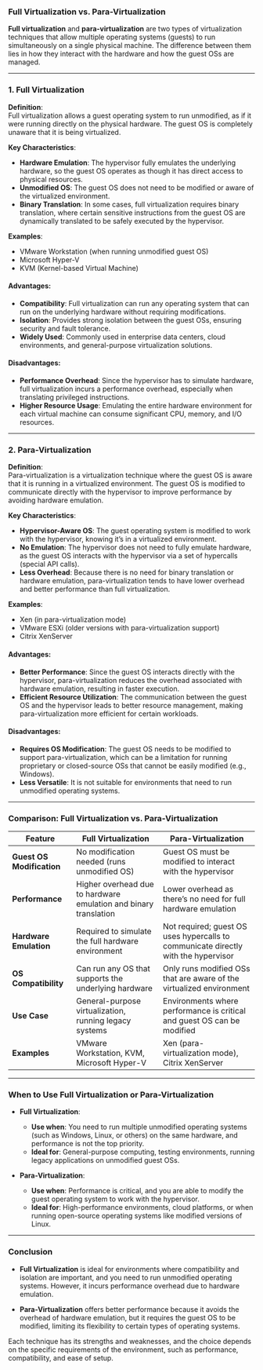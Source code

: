 ### **Full Virtualization vs. Para-Virtualization**

**Full virtualization** and **para-virtualization** are two types of virtualization techniques that allow multiple operating systems (guests) to run simultaneously on a single physical machine. The difference between them lies in how they interact with the hardware and how the guest OSs are managed. 

---

### **1. Full Virtualization**

**Definition**:  
Full virtualization allows a guest operating system to run unmodified, as if it were running directly on the physical hardware. The guest OS is completely unaware that it is being virtualized.

**Key Characteristics**:
- **Hardware Emulation**: The hypervisor fully emulates the underlying hardware, so the guest OS operates as though it has direct access to physical resources.
- **Unmodified OS**: The guest OS does not need to be modified or aware of the virtualized environment.
- **Binary Translation**: In some cases, full virtualization requires binary translation, where certain sensitive instructions from the guest OS are dynamically translated to be safely executed by the hypervisor.
  
**Examples**:
- VMware Workstation (when running unmodified guest OS)
- Microsoft Hyper-V
- KVM (Kernel-based Virtual Machine)
  
#### **Advantages**:
- **Compatibility**: Full virtualization can run any operating system that can run on the underlying hardware without requiring modifications.
- **Isolation**: Provides strong isolation between the guest OSs, ensuring security and fault tolerance.
- **Widely Used**: Commonly used in enterprise data centers, cloud environments, and general-purpose virtualization solutions.

#### **Disadvantages**:
- **Performance Overhead**: Since the hypervisor has to simulate hardware, full virtualization incurs a performance overhead, especially when translating privileged instructions.
- **Higher Resource Usage**: Emulating the entire hardware environment for each virtual machine can consume significant CPU, memory, and I/O resources.

---

### **2. Para-Virtualization**

**Definition**:  
Para-virtualization is a virtualization technique where the guest OS is aware that it is running in a virtualized environment. The guest OS is modified to communicate directly with the hypervisor to improve performance by avoiding hardware emulation.

**Key Characteristics**:
- **Hypervisor-Aware OS**: The guest operating system is modified to work with the hypervisor, knowing it’s in a virtualized environment.
- **No Emulation**: The hypervisor does not need to fully emulate hardware, as the guest OS interacts with the hypervisor via a set of hypercalls (special API calls).
- **Less Overhead**: Because there is no need for binary translation or hardware emulation, para-virtualization tends to have lower overhead and better performance than full virtualization.

**Examples**:
- Xen (in para-virtualization mode)
- VMware ESXi (older versions with para-virtualization support)
- Citrix XenServer

#### **Advantages**:
- **Better Performance**: Since the guest OS interacts directly with the hypervisor, para-virtualization reduces the overhead associated with hardware emulation, resulting in faster execution.
- **Efficient Resource Utilization**: The communication between the guest OS and the hypervisor leads to better resource management, making para-virtualization more efficient for certain workloads.

#### **Disadvantages**:
- **Requires OS Modification**: The guest OS needs to be modified to support para-virtualization, which can be a limitation for running proprietary or closed-source OSs that cannot be easily modified (e.g., Windows).
- **Less Versatile**: It is not suitable for environments that need to run unmodified operating systems.

---

### **Comparison: Full Virtualization vs. Para-Virtualization**

| **Feature**                  | **Full Virtualization**                                  | **Para-Virtualization**                           |
|------------------------------|---------------------------------------------------------|---------------------------------------------------|
| **Guest OS Modification**     | No modification needed (runs unmodified OS)             | Guest OS must be modified to interact with the hypervisor |
| **Performance**               | Higher overhead due to hardware emulation and binary translation | Lower overhead as there’s no need for full hardware emulation |
| **Hardware Emulation**        | Required to simulate the full hardware environment      | Not required; guest OS uses hypercalls to communicate directly with the hypervisor |
| **OS Compatibility**          | Can run any OS that supports the underlying hardware    | Only runs modified OSs that are aware of the virtualized environment |
| **Use Case**                  | General-purpose virtualization, running legacy systems  | Environments where performance is critical and guest OS can be modified |
| **Examples**                  | VMware Workstation, KVM, Microsoft Hyper-V              | Xen (para-virtualization mode), Citrix XenServer  |

---

### **When to Use Full Virtualization or Para-Virtualization**

- **Full Virtualization**:
  - **Use when**: You need to run multiple unmodified operating systems (such as Windows, Linux, or others) on the same hardware, and performance is not the top priority.
  - **Ideal for**: General-purpose computing, testing environments, running legacy applications on unmodified guest OSs.

- **Para-Virtualization**:
  - **Use when**: Performance is critical, and you are able to modify the guest operating system to work with the hypervisor.
  - **Ideal for**: High-performance environments, cloud platforms, or when running open-source operating systems like modified versions of Linux.

---

### **Conclusion**

- **Full Virtualization** is ideal for environments where compatibility and isolation are important, and you need to run unmodified operating systems. However, it incurs performance overhead due to hardware emulation.
  
- **Para-Virtualization** offers better performance because it avoids the overhead of hardware emulation, but it requires the guest OS to be modified, limiting its flexibility to certain types of operating systems.

Each technique has its strengths and weaknesses, and the choice depends on the specific requirements of the environment, such as performance, compatibility, and ease of setup.
